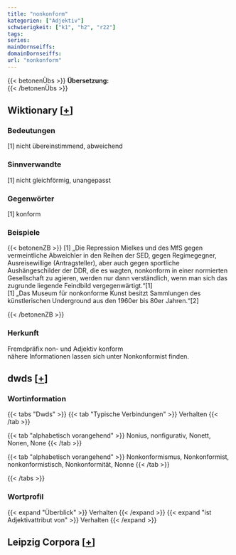 ```yaml
---
title: "nonkonform"
kategorien: ["Adjektiv"]
schwierigkeit: ["k1", "h2", "r22"]
tags:
series:
mainDornseiffs:
domainDornseiffs:
url: "nonkonform"
---
```


{{< betonenÜbs >}}
**Übersetzung:**  
{{< /betonenÜbs >}}

## Wiktionary [[+](https://de.wiktionary.org/wiki/nonkonform)]

### Bedeutungen
[1] nicht übereinstimmend, abweichend  

### Sinnverwandte
[1] nicht gleichförmig, unangepasst  

### Gegenwörter
[1] konform  

### Beispiele
{{< betonenZB >}}
[1] „Die Repression Mielkes und des MfS gegen vermeintliche Abweichler in den Reihen der SED, gegen Regimegegner, Ausreisewillige (Antragsteller), aber auch gegen sportliche Aushängeschilder der DDR, die es wagten, nonkonform in einer normierten Gesellschaft zu agieren, werden nur dann verständlich, wenn man sich das zugrunde liegende Feindbild vergegenwärtigt.“[1]  
[1] „Das Museum für nonkonforme Kunst besitzt Sammlungen des künstlerischen Underground aus den 1960er bis 80er Jahren.“[2]  

{{< /betonenZB >}}
### Herkunft
Fremdpräfix non- und Adjektiv konform  
nähere Informationen lassen sich unter Nonkonformist finden.  



## dwds [[+](https://www.dwds.de/wb/nonkonform)]

### Wortinformation
{{< tabs "Dwds" >}}
{{< tab "Typische Verbindungen" >}}
Verhalten
{{< /tab >}}

{{< tab "alphabetisch vorangehend" >}}
Nonius, nonfigurativ, Nonett, Nonen, None
{{< /tab >}}

{{< tab "alphabetisch vorangehend" >}}
Nonkonformismus, Nonkonformist, nonkonformistisch, Nonkonformität, Nonne
{{< /tab >}}

{{< /tabs >}}

### Wortprofil
{{< expand "Überblick" >}} Verhalten {{< /expand >}}
{{< expand "ist Adjektivattribut von" >}} Verhalten {{< /expand >}}

## Leipzig Corpora [[+](https://corpora.uni-leipzig.de/en/res?word=nonkonform&corpusId=deu_newscrawl-public_2018)]


